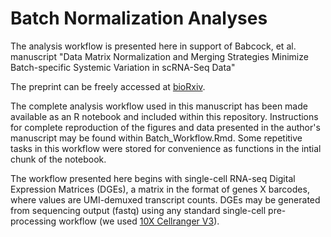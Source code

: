 # Batch Normalization Analyses
The analysis workflow is presented here in support of Babcock, et al. manuscript "Data Matrix Normalization and Merging Strategies Minimize
Batch-specific Systemic Variation in scRNA-Seq Data"

The preprint can be freely accessed at [bioRxiv](https://www.biorxiv.org/content/10.1101/2021.08.18.456898v1).

The complete analysis workflow used in this manuscript has been made available as an R notebook and included within this repository. Instructions for complete reproduction of the figures and data presented in the author's manuscript may be found within Batch_Workflow.Rmd. Some repetitive tasks in this workflow were stored for convenience as functions in the intial chunk of the notebook.

The workflow presented here begins with single-cell RNA-seq Digital Expression Matrices (DGEs), a matrix in the format of genes X barcodes, where values are UMI-demuxed transcript counts. DGEs may be generated from sequencing output (fastq) using any standard single-cell pre-processing workflow (we used [10X Cellranger V3](https://support.10xgenomics.com/single-cell-gene-expression/software/overview/welcome)).
